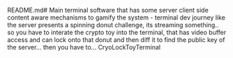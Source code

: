 README.md# Main
terminal software that has some server client side content aware mechanisms to gamify the system - terminal dev journey
like the server presents a spinning donut challenge, its streaming something.. so you have to interate the crypto toy into the terminal, that has video buffer access and can lock onto that donut and then diff it to find the public key of the server... then you have to...
CryoLockToyTerminal
